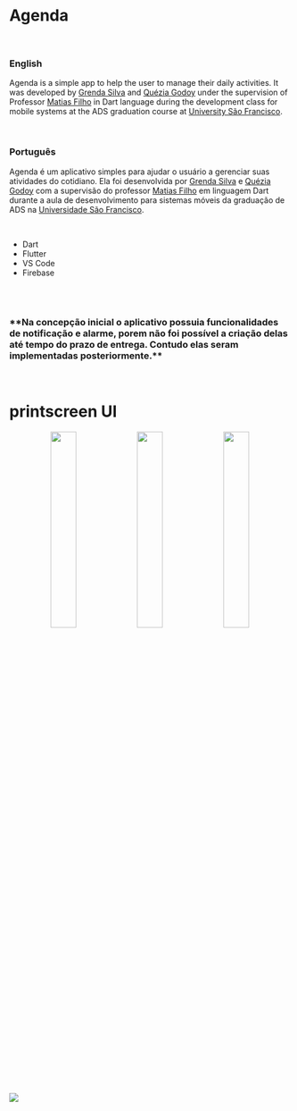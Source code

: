 # Agenda

</br>

<h3>English</h3>
<p>Agenda is a simple app to help the user to manage their daily activities. It was developed by <a href="https://github.com/GrendaCarla">Grenda Silva</a> and <a href="https://github.com/Leckaa">Quézia Godoy</a> under the supervision of Professor <a href="https://github.com/matiasfilho81">Matias Filho</a> in Dart language during the development class for mobile systems at the ADS graduation course at <a href="https://www.usf.edu.br/english/">University São Francisco</a>.</p>


</br>

<h3>Português</h3>
<p>Agenda é um aplicativo simples para ajudar o usuário a gerenciar suas atividades do cotidiano. Ela foi desenvolvida por <a href="https://github.com/GrendaCarla">Grenda Silva</a> e <a href="https://github.com/Leckaa">Quézia Godoy</a> com a supervisão do professor <a href="https://github.com/matiasfilho81">Matias Filho</a> em linguagem Dart durante a aula de desenvolvimento para sistemas móveis da graduação de ADS na <a href="https://www.usf.edu.br/">Universidade São Francisco</a>.</p>
</br>

* Dart
* Flutter
* VS Code
* Firebase

</br></br>
<h3>**Na concepção inicial o aplicativo possuia funcionalidades de notificação e alarme, porem não foi possível a criação delas até tempo do prazo de entrega. Contudo elas seram implementadas posteriormente.**</h3>
</br>

# printscreen UI

<p align="center" ><img width="30%" src="https://user-images.githubusercontent.com/80162033/114619062-840b1d80-9c80-11eb-9a90-3de725eea244.png">    <img width="30%" src="https://user-images.githubusercontent.com/80162033/114619134-94bb9380-9c80-11eb-8550-48e148732477.png">    <img width="30%" src="https://user-images.githubusercontent.com/80162033/114619187-a2711900-9c80-11eb-9410-b09c7928142f.png"></p>

<img src="https://user-images.githubusercontent.com/80162033/114619234-b0269e80-9c80-11eb-8f70-51acd282cba3.png">

